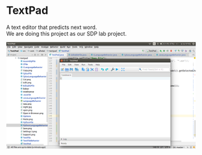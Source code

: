 # TextPad
A text editor that predicts next word.  
We are doing this project as our SDP lab project.

![Preject demo](./textpad.png)
